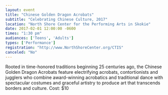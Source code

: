 ```yaml
---
layout: event
title: "Chinese Golden Dragon Acrobats"
subtitle: "Celebrating Chinese Culture, 2017"
location: "North Shore Center for the Performing Arts in Skokie"
date: 2017-02-01 12:00:00 -0600
times: "1:30 pm"
audiences: ['Teens', 'Adults']
types: ['Performance']
registration: "http://www.NorthShoreCenter.org/CTIS"
canceled: "No"
---
```

Rooted in time-honored traditions beginning 25 centuries ago, the Chinese Golden Dragon Acrobats feature electrifying acrobats, contortionists and jugglers who combine award-winning acrobatics and traditional dance with spectacular costumes and graceful artistry to produce art that transcends borders and culture. Cost: $10
